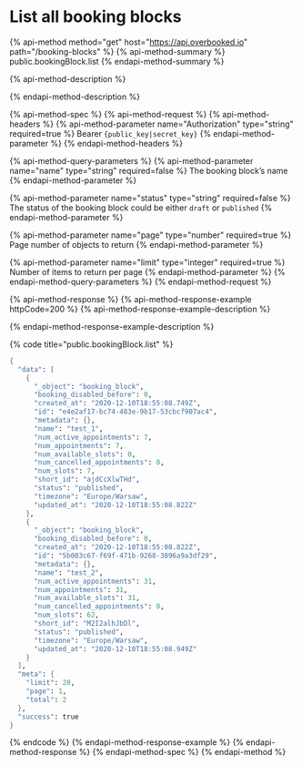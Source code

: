 # List all booking blocks

{% api-method method="get" host="https://api.overbooked.io" path="/booking-blocks" %}
{% api-method-summary %}
public.bookingBlock.list
{% endapi-method-summary %}

{% api-method-description %}

{% endapi-method-description %}

{% api-method-spec %}
{% api-method-request %}
{% api-method-headers %}
{% api-method-parameter name="Authorization" type="string" required=true %}
Bearer `{public_key|secret_key}`
{% endapi-method-parameter %}
{% endapi-method-headers %}

{% api-method-query-parameters %}
{% api-method-parameter name="name" type="string" required=false %}
The booking block’s name
{% endapi-method-parameter %}

{% api-method-parameter name="status" type="string" required=false %}
The status of the booking block could be either `draft` or `published`
{% endapi-method-parameter %}

{% api-method-parameter name="page" type="number" required=true %}
Page number of objects to return
{% endapi-method-parameter %}

{% api-method-parameter name="limit" type="integer" required=true %}
Number of items to return per page
{% endapi-method-parameter %}
{% endapi-method-query-parameters %}
{% endapi-method-request %}

{% api-method-response %}
{% api-method-response-example httpCode=200 %}
{% api-method-response-example-description %}

{% endapi-method-response-example-description %}

{% code title="public.bookingBlock.list" %}
```scheme
{
  "data": [
    {
      "_object": "booking_block",
      "booking_disabled_before": 0,
      "created_at": "2020-12-10T18:55:08.749Z",
      "id": "e4e2af17-bc74-483e-9b17-53cbcf907ac4",
      "metadata": {},
      "name": "test_1",
      "num_active_appointments": 7,
      "num_appointments": 7,
      "num_available_slots": 0,
      "num_cancelled_appointments": 0,
      "num_slots": 7,
      "short_id": "ajdCcXlwTHd",
      "status": "published",
      "timezone": "Europe/Warsaw",
      "updated_at": "2020-12-10T18:55:08.822Z"
    },
    {
      "_object": "booking_block",
      "booking_disabled_before": 0,
      "created_at": "2020-12-10T18:55:08.822Z",
      "id": "5b003c67-f69f-471b-9268-3896a9a3df29",
      "metadata": {},
      "name": "test_2",
      "num_active_appointments": 31,
      "num_appointments": 31,
      "num_available_slots": 31,
      "num_cancelled_appointments": 0,
      "num_slots": 62,
      "short_id": "M2I2alhJbDl",
      "status": "published",
      "timezone": "Europe/Warsaw",
      "updated_at": "2020-12-10T18:55:08.949Z"
    }
  ],
  "meta": {
    "limit": 20,
    "page": 1,
    "total": 2
  },
  "success": true
}
```
{% endcode %}
{% endapi-method-response-example %}
{% endapi-method-response %}
{% endapi-method-spec %}
{% endapi-method %}

